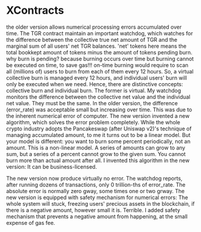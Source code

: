 # XContracts
the older version allows numerical processing errors accumulated over time.
The TGR contract maintain an important watchdog,
which watches for the difference between the collective true net amount of TGR and the marginal sum of all users' net TGR balances.
'net' tokens here means the total bookkept amount of tokens minus the amount of tokens pending burn.
why burn is pending? because burning occurs over time but burning cannot be executed on time, to save gas!!!
on-time burning would require to scan all (millions of) users to burn from each of them every 12 hours.
So, a virtual collective burn is managed every 12 hours, and individual users' burn will only be executed when we need.
Hence, there are distinctive concepts: collective burn and individual burn. The former is virtual.
My watchdog monitors the difference between the collective net value and the individual net value. They must be the same.
In the older version, the difference (error_rate) was acceptable small but increasing over time. This was due to the inherent numerical error of computer.
The new version invented a new algorithm, which solves the error problem completely.
While the whole crypto industry adopts the Pancakeswap (after Uniswap v2)'s technique of managing accumulated amount, to me it turns out to be a linear model.
But your model is different: you want to burn some percent periodically, not an amount. This is a non-linear model.
A series of amounts can grow to any sum, but a series of a percent cannot grow to the given sum. You cannot burn more than actual amount after all.
I invented this algorithm in the new version: It can be business-licensed.

The new version now produce virtually no error.
The watchdog reports, after running dozens of transactions, only 0 trillion-ths of error_rate.
The absolute error is normally zero gway, some times one or two grway.
The new version is equipped with safety mechanism for numerical errors:
The whole system will stuck, freezing users' precious assets in the blockchain, if there is a negative amount, however small it is. Terrible.
I added safety mechanism that prevents a negative amount from happening, at the small expense of gas fee.